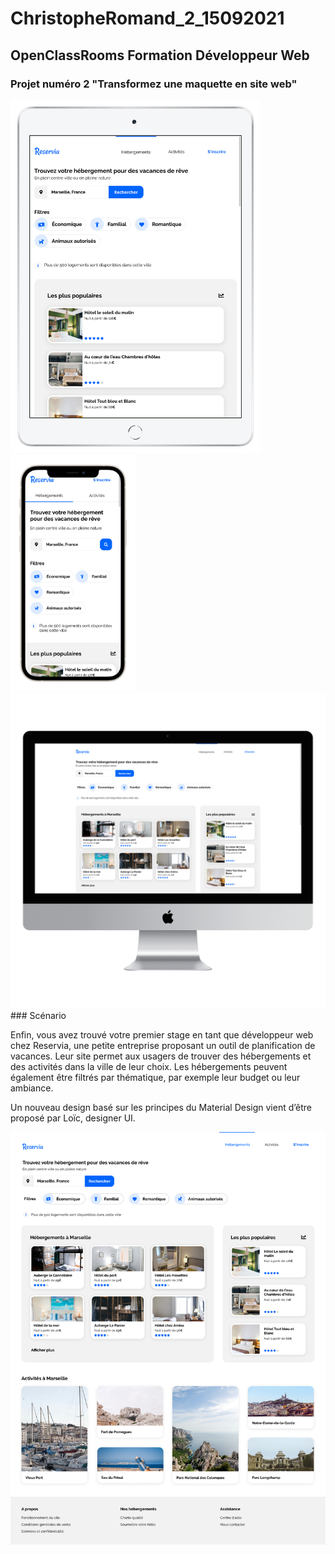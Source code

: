 # ChristopheRomand_2_15092021

## OpenClassRooms Formation Développeur Web

### Projet numéro 2 "Transformez une maquette en site web"

<img src="sources/Capture%20d’écran%202021-10-18%20à%2009.48.54_ipad_silver_portrait.png" width="400">
<img src="sources/Capture%20d’écran%202021-10-18%20à%2009.51.48_iphone12black_portrait.png" width="200">
<img src="sources/Capture%20d’écran%202021-10-18%20à%2010.15.18_imac2015retina_front.png" width="600">
### Scénario

Enfin, vous avez trouvé votre premier stage en tant que développeur web chez Reservia, une petite entreprise proposant un outil de planification de vacances. Leur site permet aux usagers de trouver des hébergements et des activités dans la ville de leur choix. Les hébergements peuvent également être filtrés par thématique, par exemple leur budget ou leur ambiance.

Un nouveau design basé sur les principes du Material Design vient d’être proposé par Loïc, designer UI.

![maquette](sources/Desktop%20-%201.png)

